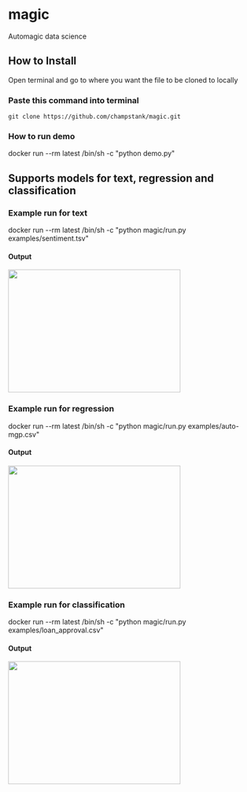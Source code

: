 # magic
Automagic data science

## How to Install
Open terminal and go to where you want the file to be cloned to locally

### Paste this command into terminal
```git clone https://github.com/champstank/magic.git```

### How to run demo
docker run --rm latest /bin/sh -c "python demo.py"

## Supports models for text, regression and classification

### Example run for text 
docker run --rm latest /bin/sh -c "python magic/run.py examples/sentiment.tsv"

#### Output 
<img src="https://github.com/champstank/magic/blob/master/images/text.png" width="350" height="250">

### Example run for regression 
docker run --rm latest /bin/sh -c "python magic/run.py examples/auto-mgp.csv"

#### Output
<img src="https://github.com/champstank/magic/blob/master/images/regression.png" width="350" height="250">

### Example run for classification
docker run --rm latest /bin/sh -c "python magic/run.py examples/loan_approval.csv"

#### Output
<img src="https://github.com/champstank/magic/blob/master/images/text.png" width="350" height="250">
